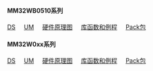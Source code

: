 #### MM32WB0510系列
[DS](./UM_DS/DS_MM32WB0510_SC.pdf)&nbsp;&nbsp;&nbsp;&nbsp;
[UM](./UM_DS/UM_MM32F0160_SC.pdf)&nbsp;&nbsp;&nbsp;&nbsp;
[硬件原理图](./SCH_PCB/Mini-WB0513-OB_SCH.pdf)&nbsp;&nbsp;&nbsp;&nbsp;
[库函数和例程](./FirmwareLibrary/LibSamples_MM32F0160_V1.2.3_20240110.zip)&nbsp;&nbsp;&nbsp;&nbsp;
[Pack包]()&nbsp;&nbsp;&nbsp;&nbsp;

#### MM32W0xx系列
[DS](./UM_DS/DS_MM32W0xxB_nc_SC.pdf)&nbsp;&nbsp;&nbsp;&nbsp;
[UM]()&nbsp;&nbsp;&nbsp;&nbsp;
[硬件原理图]()&nbsp;&nbsp;&nbsp;&nbsp;
[库函数和例程]()&nbsp;&nbsp;&nbsp;&nbsp;
[Pack包](./Packs/MindMotion.MM32W0xxB_DFP.1.0.6.pack)&nbsp;&nbsp;&nbsp;&nbsp;

